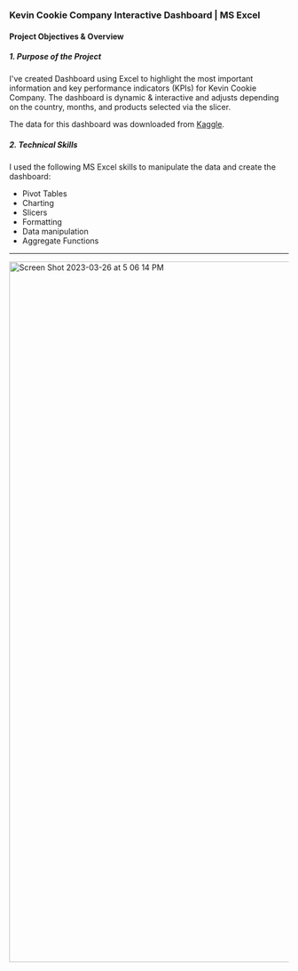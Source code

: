 
### Kevin Cookie Company Interactive Dashboard | MS Excel

#### Project Objectives & Overview
##### 1. Purpose of the Project

I've created Dashboard using Excel to highlight the most important information and key performance indicators (KPIs) for Kevin Cookie Company.
The dashboard is dynamic & interactive and adjusts depending on the country, months, and products selected via the slicer.

The data for this dashboard was downloaded from [Kaggle](https://www.kaggle.com/datasets/lawrencestratvert/kevin-cookie-company-financial-analysis).


##### 2. Technical Skills

I used the following MS Excel skills to manipulate the data and create the dashboard:
- Pivot Tables
- Charting
- Slicers
- Formatting
- Data manipulation
- Aggregate Functions


________________

<img width="1262" alt="Screen Shot 2023-03-26 at 5 06 14 PM" src="https://user-images.githubusercontent.com/90986708/227785702-a428fcd4-5403-4d75-b33f-d2fad8d79992.png">



